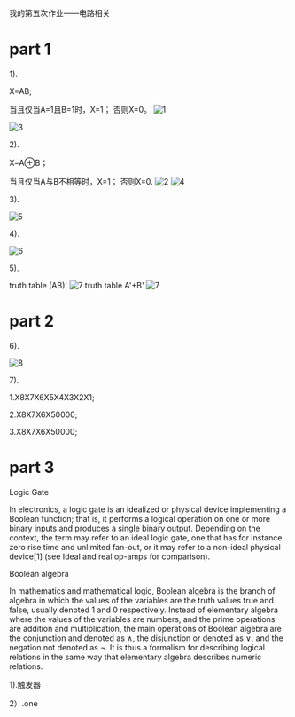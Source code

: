 我的第五次作业——电路相关

# part 1
1).

X=AB;

当且仅当A=1且B=1时，X=1；
否则X=0。
![1](https://i.loli.net/2018/10/18/5bc857392de6a.png)

![3](https://i.loli.net/2018/10/18/5bc85744ab104.png)

2).

X=A⊕B；

当且仅当A与B不相等时，X=1；
否则X=0.
![2](https://i.loli.net/2018/10/18/5bc85744abce4.png)
![4](https://i.loli.net/2018/10/18/5bc85744b0fd6.png)


3).

![5](https://i.loli.net/2018/10/18/5bc858edef295.png)

4).

![6](https://i.loli.net/2018/10/18/5bc85a11da093.png)

5).

truth table (AB)'
![7](
    https://i.loli.net/2018/10/18/5bc85ba1b6a63.png
)
truth table A'+B'
![7](
    https://i.loli.net/2018/10/18/5bc85ba1b6a63.png
)

# part 2
6).

![8](
    https://i.loli.net/2018/10/18/5bc85de24c4ec.png
)

7).

1.X8X7X6X5X4X3X2X1;

2.X8X7X6X50000;

3.X8X7X6X50000;

# part 3

Logic Gate

In electronics, a logic gate is an idealized or physical device implementing a Boolean function; that is, it performs a logical operation on one or more binary inputs and produces a single binary output. Depending on the context, the term may refer to an ideal logic gate, one that has for instance zero rise time and unlimited fan-out, or it may refer to a non-ideal physical device[1] (see Ideal and real op-amps for comparison). 


Boolean algebra

In mathematics and mathematical logic, Boolean algebra is the branch of algebra in which the values of the variables are the truth values true and false, usually denoted 1 and 0 respectively. Instead of elementary algebra where the values of the variables are numbers, and the prime operations are addition and multiplication, the main operations of Boolean algebra are the conjunction and denoted as ∧, the disjunction or denoted as ∨, and the negation not denoted as ¬. It is thus a formalism for describing logical relations in the same way that elementary algebra describes numeric relations. 


1).触发器

2）.one

